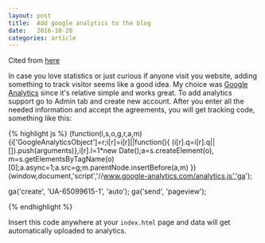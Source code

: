 ```yaml
---
layout: post
title:  Add google analytics to the blog
date:   2016-10-20
categories: article
---
```

Cited from [here](http://romantsegelskyi.github.io/blog/2015/07/26/personal-page-blog/)

In case you love statistics or just curious if anyone visit you website, adding something to track visitor seems like a good idea. My choice was [Google Analytics](https://analytics.google.com) since it's relative simple and works great. To add analytics support go to Admin tab and create new account. After you enter all the needed information and accept the agreements, you will get tracking code, something like this:

{% highlight js %}
  (function(i,s,o,g,r,a,m){i['GoogleAnalyticsObject']=r;i[r]=i[r]||function(){
  (i[r].q=i[r].q||[]).push(arguments)},i[r].l=1*new Date();a=s.createElement(o),
  m=s.getElementsByTagName(o)[0];a.async=1;a.src=g;m.parentNode.insertBefore(a,m)
  })(window,document,'script','//www.google-analytics.com/analytics.js','ga');

  ga('create', 'UA-65099615-1', 'auto');
  ga('send', 'pageview');
  
{% endhighlight %}

Insert this code anywhere at your `index.html` page and data will get automatically uploaded to analytics.

<script>
  (function(i,s,o,g,r,a,m){i['GoogleAnalyticsObject']=r;i[r]=i[r]||function(){
  (i[r].q=i[r].q||[]).push(arguments)},i[r].l=1*new Date();a=s.createElement(o),
  m=s.getElementsByTagName(o)[0];a.async=1;a.src=g;m.parentNode.insertBefore(a,m)
  })(window,document,'script','https://www.google-analytics.com/analytics.js','ga');

  ga('create', 'UA-85986843-1', 'auto');
  ga('send', 'pageview');

</script>